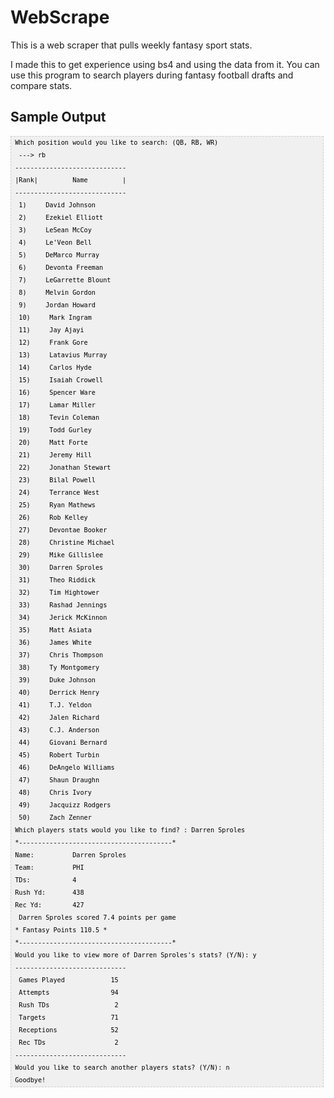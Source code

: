 # WebScrape
This is a web scraper that pulls weekly fantasy sport stats.

I made this to get experience using bs4 and using the data from it.
You can use this program to search players during fantasy football drafts
and compare stats.

<h2>Sample Output</h2>

<pre  style="font-family:arial;font-size:12px;border:1px dashed #CCCCCC;width:99%;height:auto;overflow:auto;background:#f0f0f0;;background-image:URL(http://2.bp.blogspot.com/_z5ltvMQPaa8/SjJXr_U2YBI/AAAAAAAAAAM/46OqEP32CJ8/s320/codebg.gif);padding:0px;color:#000000;text-align:left;line-height:20px;"><code style="color:#000000;word-wrap:normal;"> Which position would you like to search: (QB, RB, WR)  
  ---&gt; rb  
 -----------------------------  
 |Rank|         Name         |  
 -----------------------------  
  1)     David Johnson  
  2)     Ezekiel Elliott  
  3)     LeSean McCoy  
  4)     Le'Veon Bell  
  5)     DeMarco Murray  
  6)     Devonta Freeman  
  7)     LeGarrette Blount  
  8)     Melvin Gordon  
  9)     Jordan Howard  
  10)     Mark Ingram  
  11)     Jay Ajayi  
  12)     Frank Gore  
  13)     Latavius Murray  
  14)     Carlos Hyde  
  15)     Isaiah Crowell  
  16)     Spencer Ware  
  17)     Lamar Miller  
  18)     Tevin Coleman  
  19)     Todd Gurley  
  20)     Matt Forte  
  21)     Jeremy Hill  
  22)     Jonathan Stewart  
  23)     Bilal Powell  
  24)     Terrance West  
  25)     Ryan Mathews  
  26)     Rob Kelley  
  27)     Devontae Booker  
  28)     Christine Michael  
  29)     Mike Gillislee  
  30)     Darren Sproles  
  31)     Theo Riddick  
  32)     Tim Hightower  
  33)     Rashad Jennings  
  34)     Jerick McKinnon  
  35)     Matt Asiata  
  36)     James White  
  37)     Chris Thompson  
  38)     Ty Montgomery  
  39)     Duke Johnson  
  40)     Derrick Henry  
  41)     T.J. Yeldon  
  42)     Jalen Richard  
  43)     C.J. Anderson  
  44)     Giovani Bernard  
  45)     Robert Turbin  
  46)     DeAngelo Williams  
  47)     Shaun Draughn  
  48)     Chris Ivory  
  49)     Jacquizz Rodgers  
  50)     Zach Zenner  
 Which players stats would you like to find? : Darren Sproles  
 *----------------------------------------*  
 Name:          Darren Sproles   
 Team:          PHI   
 TDs:           4   
 Rush Yd:       438   
 Rec Yd:        427   
  Darren Sproles scored 7.4 points per game  
 * Fantasy Points 110.5 *  
 *----------------------------------------*  
 Would you like to view more of Darren Sproles's stats? (Y/N): y  
 -----------------------------  
  Games Played            15  
  Attempts                94  
  Rush TDs                 2  
  Targets                 71  
  Receptions              52  
  Rec TDs                  2  
 -----------------------------  
 Would you like to search another players stats? (Y/N): n  
 Goodbye!  
</code></pre>

